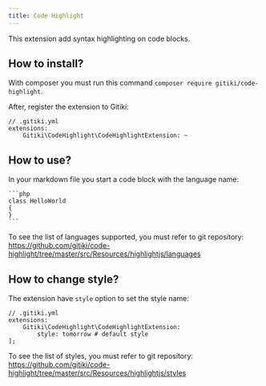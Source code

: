 ```yaml
---
title: Code Highlight
---
```


This extension add syntax highlighting on code blocks.

## How to install?

With composer you must run this command `composer require gitiki/code-highlight`.

After, register the extension to Gitiki:

```
// .gitiki.yml
extensions:
    Gitiki\CodeHighlight\CodeHighlightExtension: ~
```

## How to use?

In your markdown file you start a code block with the language name:

    ```php
    class HelloWorld
    {
    }
    ```

To see the list of languages supported, you must refer to git repository: https://github.com/gitiki/code-highlight/tree/master/src/Resources/highlightjs/languages

## How to change style?

The extension have `style` option to set the style name:

```
// .gitiki.yml
extensions:
    Gitiki\CodeHighlight\CodeHighlightExtension:
        style: tomorrow # default style
];
```

To see the list of styles, you must refer to git repository: https://github.com/gitiki/code-highlight/tree/master/src/Resources/highlightjs/styles
